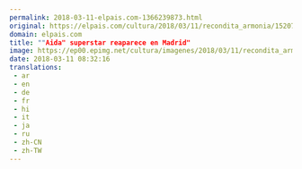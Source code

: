 ```yaml
---
permalink: 2018-03-11-elpais.com-1366239873.html
original: https://elpais.com/cultura/2018/03/11/recondita_armonia/1520752379_050050.html#?ref=rss&format=simple&link=link
domain: elpais.com
title: ""Aida" superstar reaparece en Madrid"
image: https://ep00.epimg.net/cultura/imagenes/2018/03/11/recondita_armonia/1520752379_050050_1520754455_rrss_normal.jpg
date: 2018-03-11 08:32:16
translations: 
 - ar
 - en
 - de
 - fr
 - hi
 - it
 - ja
 - ru
 - zh-CN
 - zh-TW
---
```


